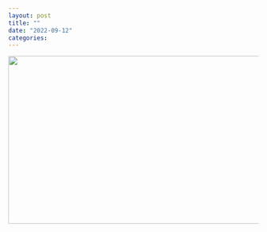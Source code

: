 ```yaml
---
layout: post
title: ""
date: "2022-09-12"
categories: 
---
```

<p><img height="338" src="/uploads/ckeditor/pictures/393/image-20220912094924-1.png" width="1457" /></p>

